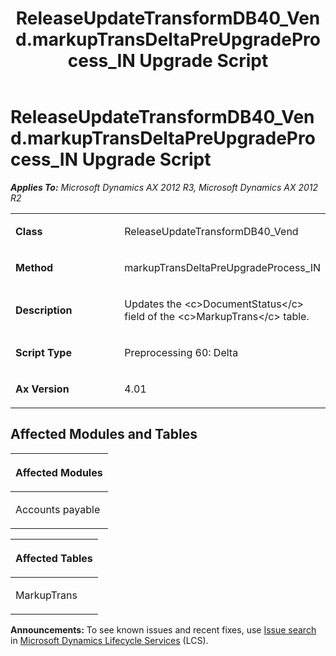 ﻿---
title: ReleaseUpdateTransformDB40_Vend.markupTransDeltaPreUpgradeProcess_IN Upgrade Script
TOCTitle: ReleaseUpdateTransformDB40_Vend.markupTransDeltaPreUpgradeProcess_IN Upgrade Script
ms:assetid: ab6d2dd9-3745-fa8b-d69f-8dd0f4e89027
ms:mtpsurl: https://msdn.microsoft.com/en-us/library/JJ686476(v=AX.60)
ms:contentKeyID: 49710431
ms.date: 05/18/2015
mtps_version: v=AX.60
---

# ReleaseUpdateTransformDB40\_Vend.markupTransDeltaPreUpgradeProcess\_IN Upgrade Script 


_**Applies To:** Microsoft Dynamics AX 2012 R3, Microsoft Dynamics AX 2012 R2_

<table>
<colgroup>
<col style="width: 50%" />
<col style="width: 50%" />
</colgroup>
<tbody>
<tr class="odd">
<td><p><strong>Class</strong></p></td>
<td><p>ReleaseUpdateTransformDB40_Vend</p></td>
</tr>
<tr class="even">
<td><p><strong>Method</strong></p></td>
<td><p>markupTransDeltaPreUpgradeProcess_IN</p></td>
</tr>
<tr class="odd">
<td><p><strong>Description</strong></p></td>
<td><p>Updates the &lt;c&gt;DocumentStatus&lt;/c&gt; field of the &lt;c&gt;MarkupTrans&lt;/c&gt; table.</p></td>
</tr>
<tr class="even">
<td><p><strong>Script Type</strong></p></td>
<td><p>Preprocessing 60: Delta</p></td>
</tr>
<tr class="odd">
<td><p><strong>Ax Version</strong></p></td>
<td><p>4.01</p></td>
</tr>
</tbody>
</table>


## Affected Modules and Tables

<table>
<colgroup>
<col style="width: 100%" />
</colgroup>
<thead>
<tr class="header">
<th><p>Affected Modules</p></th>
</tr>
</thead>
<tbody>
<tr class="odd">
<td><p>Accounts payable</p></td>
</tr>
</tbody>
</table>


<table>
<colgroup>
<col style="width: 100%" />
</colgroup>
<thead>
<tr class="header">
<th><p>Affected Tables</p></th>
</tr>
</thead>
<tbody>
<tr class="odd">
<td><p>MarkupTrans</p></td>
</tr>
</tbody>
</table>

  
**Announcements:** To see known issues and recent fixes, use [Issue search](http://go.microsoft.com/fwlink/?linkid=389258) in [Microsoft Dynamics Lifecycle Services](http://go.microsoft.com/fwlink/?linkid=306505) (LCS).

